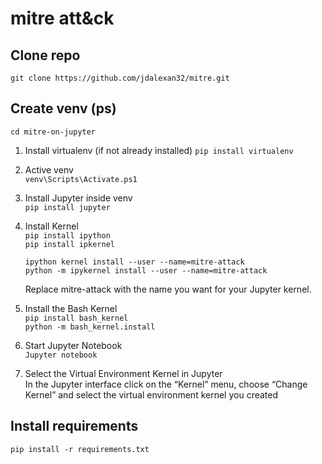 # mitre att&ck #

## Clone repo ##
```git clone https://github.com/jdalexan32/mitre.git```  

## Create venv (ps) ##
```cd mitre-on-jupyter```   

1. Install virtualenv (if not already installed)
   ```pip install virtualenv```
   
3. Active venv  
   ```venv\Scripts\Activate.ps1```

4. Install Jupyter inside venv  
   ```pip install jupyter```

5. Install Kernel  
   ```pip install ipython```  
   ```pip install ipkernel```  

   ```ipython kernel install --user --name=mitre-attack```  
   ```python -m ipykernel install --user --name=mitre-attack```  
 
     Replace mitre-attack with the name you want for your Jupyter kernel.  

6.	Install the Bash Kernel  
  ```pip install bash_kernel```  
  ```python -m bash_kernel.install```  
 
7.	Start Jupyter Notebook  
  ```Jupyter notebook```
 
8.	Select the Virtual Environment Kernel in Jupyter  
  In the Jupyter interface click on the “Kernel” menu, choose “Change Kernel” and select the virtual environment kernel you created  
 
## Install requirements ##
  ```pip install -r requirements.txt```
